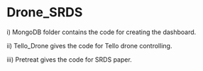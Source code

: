 # Drone_SRDS

i) MongoDB folder contains the code for creating the dashboard.

ii) Tello_Drone gives the code for Tello drone controlling.

iii) Pretreat gives the code for SRDS paper.
